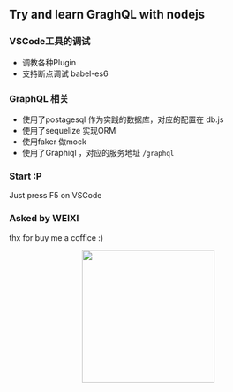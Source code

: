 ## Try and learn GraghQL with nodejs

### VSCode工具的调试
  * 调教各种Plugin
  * 支持断点调试 babel-es6

### GraphQL 相关
  * 使用了postagesql 作为实践的数据库，对应的配置在 db.js
  * 使用了sequelize 实现ORM
  * 使用faker 做mock
  * 使用了Graphiql ，对应的服务地址 `/graphql`

### Start :P
  Just press F5 on VSCode

### Asked by WEIXI
  thx for buy me a coffice :)

<p align="center">
  <img src="https://ws2.sinaimg.cn/large/006tNc79ly1fiqjxzexsjj30eq0eowgk.jpg" width="240">
</p>